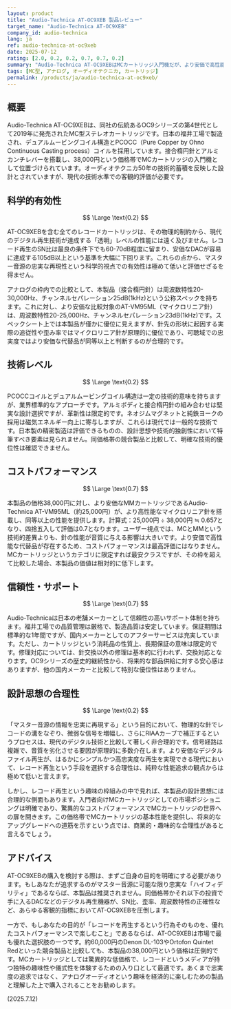 ```yaml
---
layout: product
title: "Audio-Technica AT-OC9XEB 製品レビュー"
target_name: "Audio-Technica AT-OC9XEB"
company_id: audio-technica
lang: ja
ref: audio-technica-at-oc9xeb
date: 2025-07-12
rating: [2.0, 0.2, 0.2, 0.7, 0.7, 0.2]
summary: "Audio-Technica AT-OC9XEBはMCカートリッジ入門機だが、より安価で高性能なMMカートリッジが存在するため、コストパフォーマンスは限定的。忠実度の追求ではなく、レコード再生という趣味性を楽しむための選択肢。"
tags: [MC型, アナログ, オーディオテクニカ, カートリッジ]
permalink: /products/ja/audio-technica-at-oc9xeb/
---
```

## 概要

Audio-Technica AT-OC9XEBは、同社の伝統あるOC9シリーズの第4世代として2019年に発売されたMC型ステレオカートリッジです。日本の福井工場で製造され、デュアルムービングコイル構造とPCOCC（Pure Copper by Ohno Continuous Casting process）コイルを採用しています。接合楕円針とアルミカンチレバーを搭載し、38,000円という価格帯でMCカートリッジの入門機として位置づけられています。オーディオテクニカ50年の技術的蓄積を反映した設計とされていますが、現代の技術水準での客観的評価が必要です。

## 科学的有効性

$$ \Large \text{0.2} $$

AT-OC9XEBを含む全てのレコードカートリッジは、その物理的制約から、現代のデジタル再生技術が達成する「透明」レベルの性能には遠く及びません。レコード再生のSN比は最良の条件下でも60-70dB程度に留まり、安価なDACが容易に達成する105dB以上という基準を大幅に下回ります。これらの点から、マスター音源の忠実な再現性という科学的視点での有効性は極めて低いと評価せざるを得ません。

アナログの枠内での比較として、本製品（接合楕円針）は周波数特性20-30,000Hz、チャンネルセパレーション25dB(1kHz)という公称スペックを持ちます。これに対し、より安価な比較対象のAT-VM95ML（マイクロリニア針）は、周波数特性20-25,000Hz、チャンネルセパレーション23dB(1kHz)です。スペックシート上では本製品が僅かに優位に見えますが、針先の形状に起因する実際の追従性や歪み率ではマイクロリニア針が原理的に優位であり、可聴域での忠実度ではより安価な代替品が同等以上と判断するのが合理的です。

## 技術レベル

$$ \Large \text{0.2} $$

PCOCCコイルとデュアルムービングコイル構造は一定の技術的意味を持ちますが、業界標準的なアプローチです。アルミボディと接合楕円針の組み合わせは堅実な設計選択ですが、革新性は限定的です。ネオジムマグネットと純鉄ヨークの採用は磁気エネルギー向上に寄与しますが、これらは現代では一般的な技術です。日本製の精密製造は評価できるものの、設計思想や技術的独創性において特筆すべき要素は見られません。同価格帯の競合製品と比較して、明確な技術的優位性は確認できません。

## コストパフォーマンス

$$ \Large \text{0.7} $$

本製品の価格38,000円に対し、より安価なMMカートリッジであるAudio-Technica AT-VM95ML（約25,000円）が、より高性能なマイクロリニア針を搭載し、同等以上の性能を提供します。計算式：25,000円 ÷ 38,000円 ≒ 0.657となり、四捨五入して評価は0.7となります。ユーザー視点では、MCとMMという技術的差異よりも、針の性能が音質に与える影響は大きいです。より安価で高性能な代替品が存在するため、コストパフォーマンスは最高評価にはなりません。MCカートリッジというカテゴリに限定すれば最安クラスですが、その枠を超えて比較した場合、本製品の価値は相対的に低下します。

## 信頼性・サポート

$$ \Large \text{0.7} $$

Audio-Technicaは日本の老舗メーカーとして信頼性の高いサポート体制を持ちます。福井工場での品質管理は厳格で、製造品質は安定しています。保証期間は標準的な1年間ですが、国内メーカーとしてのアフターサービスは充実しています。ただし、カートリッジという消耗品の性質上、長期保証の意味は限定的です。修理対応については、針交換以外の修理は基本的に行われず、交換対応となります。OC9シリーズの歴史的継続性から、将来的な部品供給に対する安心感はありますが、他の国内メーカーと比較して特別な優位性はありません。

## 設計思想の合理性

$$ \Large \text{0.2} $$

「マスター音源の情報を忠実に再現する」という目的において、物理的な針でレコードの溝をなぞり、微弱な信号を増幅し、さらにRIAAカーブで補正するというプロセスは、現代のデジタル技術と比較して著しく非合理的です。信号経路は複雑で、音質を劣化させる要因が原理的に多数介在します。より安価なデジタルファイル再生が、はるかにシンプルかつ高忠実度な再生を実現できる現代において、レコード再生という手段を選択する合理性は、純粋な性能追求の観点からは極めて低いと言えます。

しかし、レコード再生という趣味の枠組みの中で見れば、本製品の設計思想には合理的な側面もあります。入門者向けMCカートリッジとしての市場ポジショニングは明確であり、驚異的なコストパフォーマンスでMCカートリッジの世界への扉を開きます。この価格帯でMCカートリッジの基本性能を提供し、将来的なアップグレードへの道筋を示すという点では、商業的・趣味的な合理性があると言えるでしょう。

## アドバイス

AT-OC9XEBの購入を検討する際は、まずご自身の目的を明確にする必要があります。もしあなたが追求するのがマスター音源に可能な限り忠実な「ハイフィデリティ」であるならば、本製品は推奨されません。同価格帯かそれ以下の投資で手に入るDACなどのデジタル再生機器が、SN比、歪率、周波数特性の正確性など、あらゆる客観的指標においてAT-OC9XEBを圧倒します。

一方で、もしあなたの目的が「レコードを再生するという行為そのものを、優れたコストパフォーマンスで楽しむこと」であるならば、AT-OC9XEBは市場で最も優れた選択肢の一つです。約60,000円のDenon DL-103やOrtofon Quintet Redといった競合製品と比較しても、本製品の38,000円という価格は圧倒的です。MCカートリッジとしては驚異的な低価格で、レコードというメディアが持つ独特の趣味性や儀式性を体験するための入り口として最適です。あくまで忠実度の追求ではなく、アナログオーディオという趣味を経済的に楽しむための製品と理解した上で購入されることをお勧めします。

(2025.7.12)